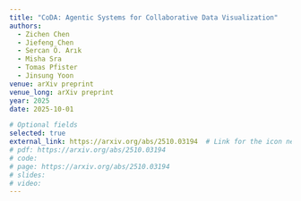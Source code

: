 ```yaml
---
title: "CoDA: Agentic Systems for Collaborative Data Visualization"
authors:
  - Zichen Chen
  - Jiefeng Chen
  - Sercan Ö. Arık
  - Misha Sra
  - Tomas Pfister
  - Jinsung Yoon
venue: arXiv preprint
venue_long: arXiv preprint
year: 2025
date: 2025-10-01

# Optional fields
selected: true
external_link: https://arxiv.org/abs/2510.03194  # Link for the icon next to title
# pdf: https://arxiv.org/abs/2510.03194
# code:
# page: https://arxiv.org/abs/2510.03194
# slides:
# video:
---
```

